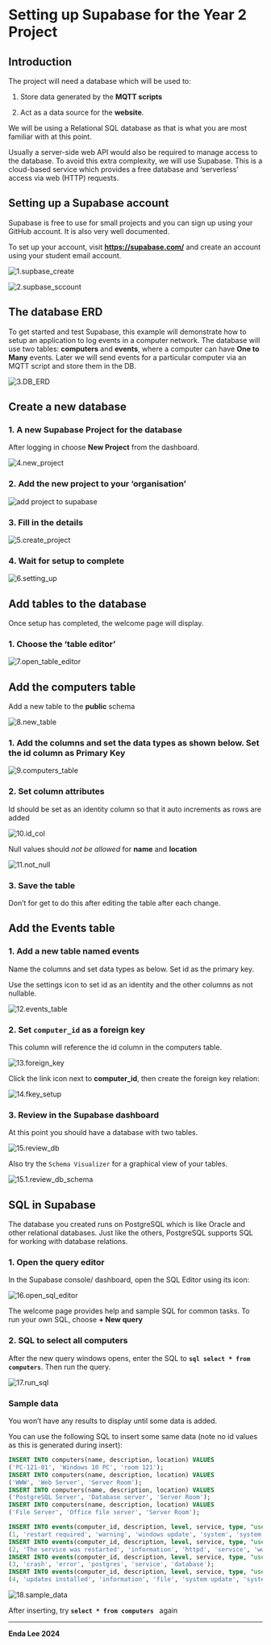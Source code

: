 # Setting up Supabase for the Year 2 Project



## Introduction

The project will need a database which will be used to:

1.  Store data generated by the **MQTT scripts**

2.  Act as a data source for the **website**.

We will be using a Relational SQL database as that is what you are most familiar with at this point.

Usually a server-side web API would also be required to manage access to the database. To avoid this extra complexity, we will use Supabase. This is a cloud-based service which provides a free database and ‘serverless’ access via web (HTTP) requests.

## Setting up a Supabase account

Supabase is free to use for small projects and you can sign up using your GitHub account. 
It is also very well documented.

To set up your account, visit **<https://supabase.com/>** and create an account using your student email account.

![1.supbase_create](assets/1.supbase_create.png)



![2.supbase_sccount](assets/2.supbase_sccount.png)



## The database ERD

To get started and test Supabase, this example will demonstrate how to setup an application to log events in a computer network. The database will use two tables: **computers** and **events**, where a computer can have **One to Many** events. Later we will send events for a particular computer via an MQTT script and store them in the DB.

![3.DB_ERD](assets/3.DB_ERD_2.png)



## Create a new database

### 1. A new Supabase Project for the database

After logging in choose **New Project** from the dashboard.

![4.new_project](assets/4.new_project.png)

### 2. Add the new project to your ‘organisation’

<img src="./assets/f149785991c021007d6e048935001574.png" alt="add project to supabase"  />

### 3. Fill in the details

![5.create_project](assets/5.create_project.png)

### 4. Wait for setup to complete

![6.setting_up](assets/6.setting_up.png)

## Add tables to the database

Once setup has completed, the welcome page will display.

### 1. Choose the ‘table editor’

![7.open_table_editor](assets/7.open_table_editor.png)

## Add the computers table

Add a new table to the **public** schema

![8.new_table](assets/8.new_table.png)

### 1. Add the columns and set the data types as shown below. Set the id column as Primary Key



![9.computers_table](assets/9.computers_table.png) 

### 2. Set column attributes

Id should be set as an identity column so that it auto increments as rows are
added

![10.id_col](assets/10.id_col.png)



Null values should *not be allowed* for **name** and **location**

![11.not_null](assets/11.not_null.png)

### 3. Save the table

Don’t for get to do this after editing the table after each change.



## Add the Events table

### 1. Add a new table named events

Name the columns and set data types as below. Set id as the primary key.

Use the settings icon to set id as an identity and the other columns as not
nullable.

![12.events_table](assets/12.events_table.png)

### 2. Set `computer_id` as a foreign key

This column will reference the id column in the computers table.

![13.foreign_key](assets/13.foreign_key.png)

Click the link icon next to **computer_id**, then create the foreign key
relation:

![14.fkey_setup](assets/14.fkey_setup.png)

### 3. Review in the Supabase dashboard

At this point you should have a database with two tables.

![15.review_db](assets/15.review_db.png)

Also try the `Schema Visualizer` for a graphical view of your tables.

![15.1.review_db_schema](assets/15.1.review_db_schema.png)



## SQL in Supabase

The database you created runs on PostgreSQL which is like Oracle and other relational databases. Just like the others, PostgreSQL supports SQL for working with database relations.

### 1. Open the query editor

In the Supabase console/ dashboard, open the SQL Editor using its icon:

![16.open_sql_editor](assets/16.open_sql_editor.png)

The welcome page provides help and sample SQL for common tasks. To run your own
SQL, choose **+ New query**

### 2. SQL to select all computers

After the new query windows opens, enter the SQL to **```sql select * from computers```**. Then run the query.

![17.run_sql](assets/17.run_sql.png)

### Sample data

You won’t have any results to display until some data is added. 

You can use the following SQL to insert some same data (note no id values as this is generated during insert):

``` sql
INSERT INTO computers(name, description, location) VALUES
('PC-121-01', 'Windows 10 PC', 'room 121');
INSERT INTO computers(name, description, location) VALUES
('WWW', 'Web Server', 'Server Room');
INSERT INTO computers(name, description, location) VALUES
('PostgreSQL Server', 'Database server', 'Server Room');
INSERT INTO computers(name, description, location) VALUES
('File Server', 'Office file server', 'Server Room');

INSERT INTO events(computer_id, description, level, service, type, "user") VALUES
(1, 'restart required', 'warning', 'windows update', 'system', 'system');
INSERT INTO events(computer_id, description, level, service, type, "user") VALUES
(2, 'The service was restarted', 'information', 'httpd', 'service', 'www');
INSERT INTO events(computer_id, description, level, service, type, "user") VALUES
(3, 'crash', 'error', 'postgres', 'service', 'database');
INSERT INTO events(computer_id, description, level, service, type, "user") VALUES
(4, 'updates installed', 'information', 'file', 'system update', 'system');
```

![18.sample_data](assets/18.sample_data_no_id.png)



After inserting, try  **```select * from computers ```** again



------

**Enda Lee 2024**
